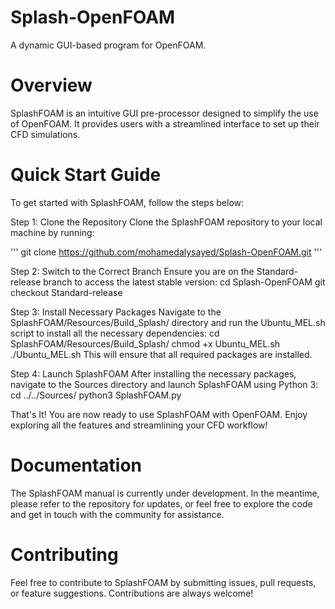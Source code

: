 # Splash-OpenFOAM
A dynamic GUI-based program for OpenFOAM.

# Overview
SplashFOAM is an intuitive GUI pre-processor designed to simplify the use of OpenFOAM. It provides users with a streamlined interface to set up their CFD simulations.

# Quick Start Guide
To get started with SplashFOAM, follow the steps below:

Step 1: Clone the Repository
Clone the SplashFOAM repository to your local machine by running:

''' git clone https://github.com/mohamedalysayed/Splash-OpenFOAM.git '''

Step 2: Switch to the Correct Branch
Ensure you are on the Standard-release branch to access the latest stable version:
cd Splash-OpenFOAM
git checkout Standard-release

Step 3: Install Necessary Packages
Navigate to the SplashFOAM/Resources/Build_Splash/ directory and run the Ubuntu_MEL.sh script to install all the necessary dependencies:
cd SplashFOAM/Resources/Build_Splash/
chmod +x Ubuntu_MEL.sh
./Ubuntu_MEL.sh
This will ensure that all required packages are installed.

Step 4: Launch SplashFOAM
After installing the necessary packages, navigate to the Sources directory and launch SplashFOAM using Python 3:
cd ../../Sources/
python3 SplashFOAM.py

That's It!
You are now ready to use SplashFOAM with OpenFOAM. Enjoy exploring all the features and streamlining your CFD workflow!

# Documentation
The SplashFOAM manual is currently under development. In the meantime, please refer to the repository for updates, or feel free to explore the code and get in touch with the community for assistance.

# Contributing
Feel free to contribute to SplashFOAM by submitting issues, pull requests, or feature suggestions. Contributions are always welcome!
